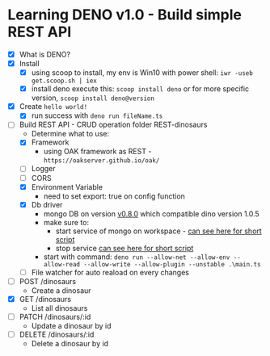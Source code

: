 # Learning DENO v1.0 - Build simple REST API

* [x] What is DENO?
* [x] Install
    * [x] using scoop to install, my env is Win10
    with power shell: `iwr -useb get.scoop.sh | iex`
    * [x] install deno
    execute this: `scoop install deno` or for more specific version, `scoop install deno@version`
* [x] Create `hello world!`
    * [x] run success with `deno run fileName.ts`
* [ ] Build REST API - CRUD operation folder REST-dinosaurs
    * Determine what to use:
    * [x] Framework
        * using OAK framework as REST - `https://oakserver.github.io/oak/`
    * [ ] Logger
    * [ ] CORS
    * [x] Environment Variable
        * need to set export: true on config function
    * [x] Db driver
        * mongo DB on version [v0.8.0](https://github.com/manyuanrong/deno_mongo/tree/v0.8.0) which compatible dino version 1.0.5
        * make sure to:
            * start service of mongo on workspace - [can see here for short script](https://gist.github.com/4sskick/d600f7988e1ca64b01cb055de750b199)
            * stop service [can see here for short script](https://gist.github.com/4sskick/4ae35869e506d1a625585acfe9998006)
        * start with command: `deno run --allow-net --allow-env --allow-read --allow-write --allow-plugin --unstable .\main.ts`
    * [ ] File watcher for auto reaload on every changes
* [ ] POST /dinosaurs
    * Create a dinosaur
* [X] GET /dinosaurs
    * List all dinosaurs
* [ ] PATCH /dinosaurs/:id
    * Update a dinosaur by id
* [ ] DELETE /dinosaurs/:id
    * Delete a dinosaur by id